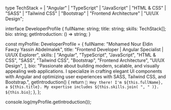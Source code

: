 type TechStack = 
  | "Angular"
  | "TypeScript"
  | "JavaScript"
  | "HTML & CSS"
  | "SASS"
  | "Tailwind CSS"
  | "Bootstrap"
  | "Frontend Architecture"
  | "UI/UX Design";

interface DeveloperProfile {
  fullName: string;
  title: string;
  skills: TechStack[];
  bio: string;
  getIntroduction: () => string;
}

const myProfile: DeveloperProfile = {
  fullName: "Mohamed Nour Eldin Fawzy Yassin Abdelmalek",
  title: "Frontend Developer | Angular Specialist | UI/UX Explorer",
  skills: [
    "Angular",
    "TypeScript",
    "JavaScript",
    "HTML & CSS",
    "SASS",
    "Tailwind CSS",
    "Bootstrap",
    "Frontend Architecture",
    "UI/UX Design",
  ],
  bio: "Passionate about building modern, scalable, and visually appealing web applications. I specialize in crafting elegant UI components with Angular and optimizing user experiences with SASS, Tailwind CSS, and Bootstrap.",
  getIntroduction() {
    return `👋 Hey there! I'm ${this.fullName}, a ${this.title}. My expertise includes ${this.skills.join(
      ", "
    )}. ${this.bio}`;
  },
};

console.log(myProfile.getIntroduction());
